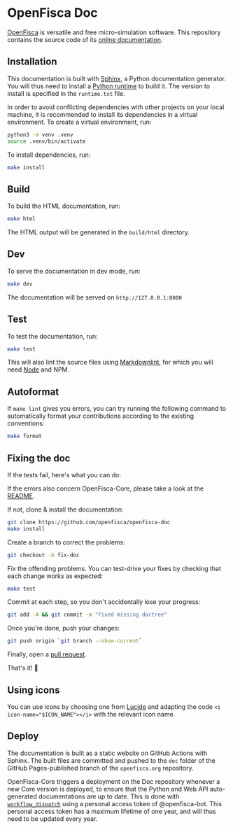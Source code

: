 # OpenFisca Doc

[OpenFisca](http://openfisca.org/doc/) is versatile and free micro-simulation software. This repository contains the source code of its [online documentation](http://openfisca.org/doc/).

## Installation

This documentation is built with [Sphinx](https://www.sphinx-doc.org/), a Python documentation generator. You will thus need to install a [Python runtime](https://www.python.org/downloads/) to build it. The version to install is specified in the `runtime.txt` file.

In order to avoid conflicting dependencies with other projects on your local machine, it is recommended to install its dependencies in a virtual environment. To create a virtual environment, run:

```sh
python3 -m venv .venv
source .venv/bin/activate
```

To install dependencies, run:

```sh
make install
```

## Build

To build the HTML documentation, run:

```sh
make html
```

The HTML output will be generated in the `build/html` directory.

## Dev

To serve the documentation in dev mode, run:

```sh
make dev
```

The documentation will be served on `http://127.0.0.1:8000`

## Test

To test the documentation, run:

```sh
make test
```

This will also lint the source files using [Markdownlint](https://github.com/DavidAnson/markdownlint), for which you will need [Node](https://nodejs.org) and NPM.

## Autoformat

If `make lint` gives you errors, you can try running the following command to automatically format your contributions according to the existing conventions:

```sh
make format
```

## Fixing the doc

If the tests fail, here's what you can do:

If the errors also concern OpenFisca-Core, please take a look at the [README](https://github.com/openfisca/openfisca-core/blob/master/README.md).

If not, clone & install the documentation:

```sh
git clone https://github.com/openfisca/openfisca-doc
make install
```

Create a branch to correct the problems:

```sh
git checkout -b fix-doc
```

Fix the offending problems. You can test-drive your fixes by checking that each change works as expected:

```sh
make test
```

Commit at each step, so you don't accidentally lose your progress:

```sh
git add -A && git commit -m "Fixed missing doctree"
```

Once you're done, push your changes:

```sh
git push origin `git branch --show-current`
```

Finally, open a [pull request](https://github.com/openfisca/openfisca-doc/compare/main...fix-doc).

That's it! 🙌

## Using icons

You can use icons by choosing one from [Lucide](https://lucide.dev) and adapting the code `<i icon-name="$ICON_NAME"></i>` with the relevant icon name.

## Deploy

The documentation is built as a static website on GitHub Actions with Sphinx. The built files are committed and pushed to the `doc` folder of the GitHub Pages-published branch of the `openfisca.org` repository.

OpenFisca-Core triggers a deployment on the Doc repository whenever a new Core version is deployed, to ensure that the Python and Web API auto-generated documentations are up to date. This is done with [`workflow_dispatch`](https://docs.github.com/en/rest/actions/workflows?apiVersion=2022-11-28#create-a-workflow-dispatch-event--fine-grained-access-tokens) using a personal access token of @openfisca-bot. This personal access token has a maximum lifetime of one year, and will thus need to be updated every year.
